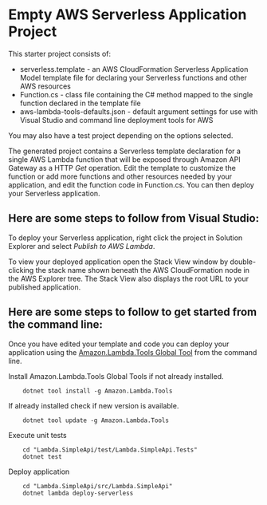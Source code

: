 # Empty AWS Serverless Application Project

This starter project consists of:

* serverless.template - an AWS CloudFormation Serverless Application Model template file for declaring your Serverless
  functions and other AWS resources
* Function.cs - class file containing the C# method mapped to the single function declared in the template file
* aws-lambda-tools-defaults.json - default argument settings for use with Visual Studio and command line deployment
  tools for AWS

You may also have a test project depending on the options selected.

The generated project contains a Serverless template declaration for a single AWS Lambda function that will be exposed
through Amazon API Gateway as a HTTP *Get* operation. Edit the template to customize the function or add more functions
and other resources needed by your application, and edit the function code in Function.cs. You can then deploy your
Serverless application.

## Here are some steps to follow from Visual Studio:

To deploy your Serverless application, right click the project in Solution Explorer and select *Publish to AWS Lambda*.

To view your deployed application open the Stack View window by double-clicking the stack name shown beneath the AWS
CloudFormation node in the AWS Explorer tree. The Stack View also displays the root URL to your published application.

## Here are some steps to follow to get started from the command line:

Once you have edited your template and code you can deploy your application using
the [Amazon.Lambda.Tools Global Tool](https://github.com/aws/aws-extensions-for-dotnet-cli#aws-lambda-amazonlambdatools)
from the command line.

Install Amazon.Lambda.Tools Global Tools if not already installed.

```
    dotnet tool install -g Amazon.Lambda.Tools
```

If already installed check if new version is available.

```
    dotnet tool update -g Amazon.Lambda.Tools
```

Execute unit tests

```
    cd "Lambda.SimpleApi/test/Lambda.SimpleApi.Tests"
    dotnet test
```

Deploy application

```
    cd "Lambda.SimpleApi/src/Lambda.SimpleApi"
    dotnet lambda deploy-serverless
```
